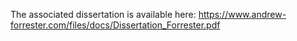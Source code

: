 The associated dissertation is available here:
https://www.andrew-forrester.com/files/docs/Dissertation_Forrester.pdf
